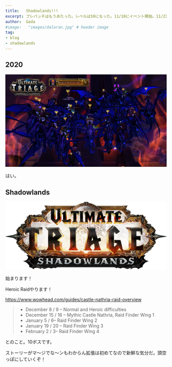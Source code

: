 ```yaml
---
title:   Shadowlands!!!
excerpt: プレパッチはもうあたった。レベルは50になった。11/10にイベント開始。11/23ローンチ
author:  Gada
#image:   "images/dalaran.jpg" # header image
tag:
- blog
- shadowlands
---
```


## 2020

![](/images/heroic_nzoth.jpg)

はい。

## Shadowlands

![](/images/ut_shadowlands_logo.png)

始まります！

Heroic Raidやります！

<https://www.wowhead.com/guides/castle-nathria-raid-overview>

> * December 8 / 9 – Normal and Heroic difficulties
> * December 15 / 16 – Mythic Castle Nathria, Raid Finder Wing 1
> * January 5 / 6– Raid Finder Wing 2
> * January 19 / 20 – Raid Finder Wing 3
> * February 2 / 3– Raid Finder Wing 4

とのこと。10ボスです。

ストーリーがマ～ジでな～ンもわからん拡張は初めてなので新鮮な気分だ。頭空っぽにしていくぞ！
